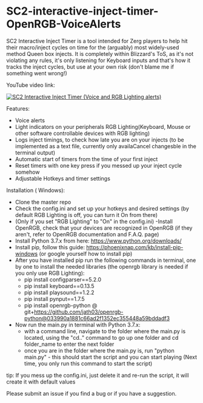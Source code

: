 # SC2-interactive-inject-timer-OpenRGB-VoiceAlerts

SC2 Interactive Inject Timer is a tool intended for Zerg players to help hit their macro/inject cycles on time for the (arguably) most widely-used method Queen box injects.
It is completely within Blizzard's ToS, as it's not violating any rules, it's only listening for Keyboard inputs and that's how it tracks the inject cycles, but use at your own risk (don't blame me if something went wrong!)

YouTube video link: 

[![SC2 Interactive Inject Timer (Voice and RGB Lighting alerts)](https://img.youtube.com/vi/wZ9UIYPd81s/0.jpg)](https://www.youtube.com/watch?v=wZ9UIYPd81s "SC2 Interactive Inject Timer (Voice and RGB Lighting alerts)")

Features:
- Voice alerts
- Light indicators on your peripherals RGB Lighting(Keyboard, Mouse or other software controllable devices with RGB lighting)
- Logs inject timings, to check how late you are on your injects (to be implemented as a text file, currently only availaCancel changesble in the terminal output)
- Automatic start of timers from the time of your first inject
- Reset timers with one key press if you messed up your inject cycle somehow
- Adjustable Hotkeys and timer settings

Installation ( Windows):
- Clone the master repo
- Check the config.ini and set up your hotkeys and desired settings (by default RGB Lighting is off, you can turn it On from there)
- (Only if you set "RGB Lighting" to "On" in the config.ini) -Install OpenRGB, check that your devices are recognized in OpenRGB (if they aren't, refer to OpenRGB documentation and F.A.Q. page)
- Install Python 3.7.x from here: https://www.python.org/downloads/
- Install pip, follow this guide: https://phoenixnap.com/kb/install-pip-windows (or google yourself how to install pip)
- After you have installed pip run the following commands in terminal, one by one to install the needed libraries (the openrgb library is needed if you only use RGB Lighting):
   - pip install configparser==5.2.0
   - pip install keyboard==0.13.5
   - pip install playsound==1.2.2
   - pip install pynput==1.7.5
   - pip install openrgb-python @ git+https://github.com/jath03/openrgb-python@033990a1881c66ad2f1352ec355448a59bddadf3
- Now run the main.py in terminal with Python 3.7.x:
  - with a command line, navigate to the folder where the main.py is located, using the "cd.." command to go up one folder and cd folder_name to enter the next folder
  - once you are in the folder where the main.py is, run "python main.py" - this should start the script and you can start playing (Next time, you only run this command to start the script)

tip: If you mess up the config.ini, just delete it and re-run the script, it will create it with default values

Please submit an issue if you find a bug or if you have a suggestion.

